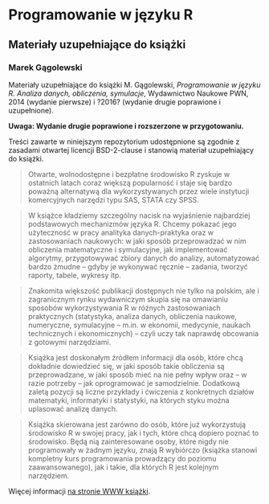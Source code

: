 # Programowanie w języku R #
## Materiały uzupełniające do książki ##
### Marek Gągolewski ###


Materiały uzupełniające do książki
M. Gągolewski, *Programowanie w języku R. Analiza danych, obliczenia, symulacje*,
Wydawnictwo Naukowe PWN, 2014 (wydanie pierwsze) i ?2016? (wydanie drugie
poprawione i uzupełnione).

**Uwaga: Wydanie drugie poprawione i rozszerzone w przygotowaniu.**

Treści zawarte w niniejszym repozytorium
udostępnione są zgodnie z zasadami otwartej licencji BSD-2-clause
i stanowią materiał uzupełniający do książki.


> Otwarte, wolnodostępne i bezpłatne środowisko R zyskuje w ostatnich latach
> coraz większą popularność i staje się bardzo poważną alternatywą dla
> wykorzystywanych przez wiele instytucji komercyjnych narzędzi typu SAS, STATA
> czy SPSS.

> W książce kładziemy szczególny nacisk na wyjaśnienie najbardziej podstawowych
> mechanizmów języka R. Chcemy pokazać jego użyteczność w pracy analityka
> danych-praktyka oraz w zastosowaniach naukowych: w jaki sposób przeprowadzać w
> nim obliczenia matematyczne i symulacyjne, jak implementować algorytmy,
> przygotowywać zbiory danych do analizy, automatyzować bardzo żmudne – gdyby je
> wykonywać ręcznie – zadania, tworzyć raporty, tabele, wykresy itp.

> Znakomita większość publikacji dostępnych nie tylko na polskim, ale i
> zagranicznym rynku wydawniczym skupia się na omawianiu sposobów wykorzystywania
> R w różnych zastosowaniach praktycznych (statystyka, analiza danych, obliczenia
> naukowe, numeryczne, symulacyjne – m.in. w ekonomii, medycynie, naukach
> technicznych i ekonomicznych) – czyli uczy tak naprawdę obcowania z gotowymi
> narzędziami.

> Książka jest doskonałym źródłem informacji dla osób, które chcą dokładnie
> dowiedzieć się, w jaki sposób takie obliczenia są przeprowadzane, w jaki sposób
> mieć na nie pełny wpływ oraz – w razie potrzeby – jak oprogramować je
> samodzielnie. Dodatkową zaletą pozycji są liczne przykłady i ćwiczenia z
> konkretnych działów matematyki, informatyki i statystyki, na których styku można
> uplasować analizę danych.

> Książka skierowana jest zarówno do osób, które już wykorzystują środowisko R
> w swojej pracy, jak i tych, które chcą dopiero poznać to środowisko. Będą nią
> zainteresowane osoby, które nigdy nie programowały w żadnym języku, znają R
> wybiórczo (książka stanowi kompletny kurs programowania prowadzący do poziomu
> zaawansowanego), jak i takie, dla których R jest kolejnym narzędziem.

Więcej informacji [na stronie WWW książki](http://www.gagolewski.com/publications/programowanier/).
